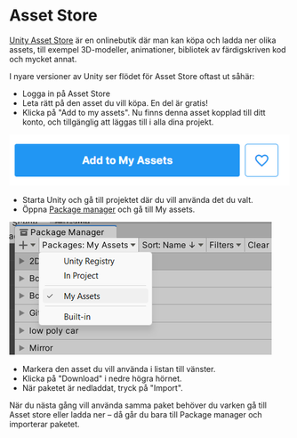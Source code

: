 # Asset Store

[Unity Asset Store](https://assetstore.unity.com/) är en onlinebutik där man kan köpa och ladda ner olika assets, till exempel 3D-modeller, animationer, bibliotek av färdigskriven kod och mycket annat.

I nyare versioner av Unity ser flödet för Asset Store oftast ut såhär:

* Logga in på Asset Store
* Leta rätt på den asset du vill köpa. En del är gratis!
* Klicka på "Add to my assets". Nu finns denna asset kopplad till ditt konto, och tillgänglig att läggas till i alla dina projekt.

![](<../.gitbook/assets/image (9).png>)

* Starta Unity och gå till projektet där du vill använda det du valt.
* Öppna [Package manager](package-manager.md) och gå till My assets.

![](<../.gitbook/assets/image (12).png>)

* Markera den asset du vill använda i listan till vänster.
* Klicka på "Download" i nedre högra hörnet.
* När paketet är nedladdat, tryck på "Import".

När du nästa gång vill använda samma paket behöver du varken gå till Asset store eller ladda ner – då går du bara till Package manager och importerar paketet.

